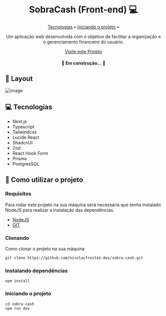 <h1 align="center" style="font-weight: bold;">SobraCash (Front-end) 💻</h1>

<p align="center">
 <a href="#tech">Tecnologias</a> • 
 <a href="#started">Iniciando o projeto</a> • 
</p>

<p align="center">
    Um aplicação web desenvolvida com o objetivo de facilitar a organização e o gerenciamento financeiro do usuário.
</p>

<p align="center">
     <a href="#" target="_blank">Visite este Projeto</a>
</p>

<h4 align="center">🚧 Em construção...  🚧</h4>

<h2 id="layout">🎨 Layout</h2>

![image](https://github.com/user-attachments/assets/530be478-fae9-40d6-80a4-3f45e35ba617)

<h2 id="tech">💻 Tecnologias</h2>

- Next.js
- Typescript
- Tailwindcss
- Lucide React
- ShadcnUI
- Zod
- React Hook Form
- Prisma
- PostgresSQL

<h2 id="started">🚀 Como utilizar o projeto</h2>

<h3>Requisitos</h3>

Para rodar este projeto na sua máquina será necessária que tenha instalado NodeJS para realizar a instalação das dependências.

- [NodeJS](https://nodejs.org/pt)
- [GIT](https://git-scm.com/downloads)

<h3>Clonando</h3>

Como clonar o projeto na sua máquina

```bash
git clone https://github.com/nicolasfreitas-dev/sobra-cash.git
```

<h3>Instalando dependências</h3>

```
npm install
```

<h3>Iniciando o projeto</h3>

```
cd sobra-cash
npm run dev
```
